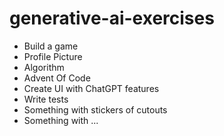 # generative-ai-exercises

- Build a game
- Profile Picture
- Algorithm
- Advent Of Code
- Create UI with ChatGPT features
- Write tests
- Something with stickers of cutouts
- Something with ...
